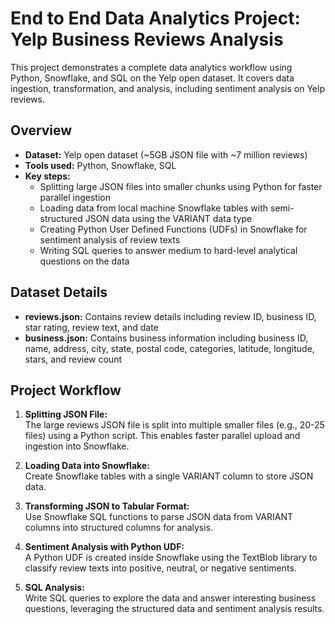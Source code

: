 
# End to End Data Analytics Project: Yelp Business Reviews Analysis

This project demonstrates a complete data analytics workflow using Python, Snowflake, and SQL on the Yelp open dataset. It covers data ingestion, transformation, and analysis, including sentiment analysis on Yelp reviews.

## Overview

- **Dataset:** Yelp open dataset (~5GB JSON file with ~7 million reviews)
- **Tools used:** Python, Snowflake, SQL
- **Key steps:**
  - Splitting large JSON files into smaller chunks using Python for faster parallel ingestion
  - Loading data from local machine Snowflake tables with semi-structured JSON data using the VARIANT data type
  - Creating Python User Defined Functions (UDFs) in Snowflake for sentiment analysis of review texts
  - Writing SQL queries to answer medium to hard-level analytical questions on the data

## Dataset Details

- **reviews.json:** Contains review details including review ID, business ID, star rating, review text, and date
- **business.json:** Contains business information including business ID, name, address, city, state, postal code, categories, latitude, longitude, stars, and review count

## Project Workflow

1. **Splitting JSON File:**  
   The large reviews JSON file is split into multiple smaller files (e.g., 20-25 files) using a Python script. This enables faster parallel upload and ingestion into Snowflake.

2. **Loading Data into Snowflake:**  
   Create Snowflake tables with a single VARIANT column to store JSON data.  

3. **Transforming JSON to Tabular Format:**  
   Use Snowflake SQL functions to parse JSON data from VARIANT columns into structured columns for analysis.

4. **Sentiment Analysis with Python UDF:**  
   A Python UDF is created inside Snowflake using the TextBlob library to classify review texts into positive, neutral, or negative sentiments.

5. **SQL Analysis:**  
   Write SQL queries to explore the data and answer interesting business questions, leveraging the structured data and sentiment analysis results.
